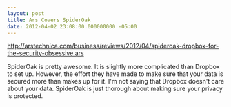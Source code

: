 ```yaml
---
layout: post
title: Ars Covers SpiderOak
date: 2012-04-02 23:08:00.000000000 -05:00
---
```

http://arstechnica.com/business/reviews/2012/04/spideroak-dropbox-for-the-security-obsessive.ars

SpiderOak is pretty awesome. It is slightly more complicated than Dropbox to
set up. However, the effort they have made to make sure that your data is
secured more than makes up for it. I'm not saying that Dropbox doesn't care
about your data. SpiderOak is just thorough about making sure your privacy is
protected.
